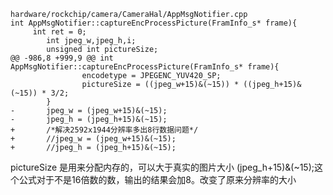 
	hardware/rockchip/camera/CameraHal/AppMsgNotifier.cpp
	int AppMsgNotifier::captureEncProcessPicture(FramInfo_s* frame){
	     int ret = 0;
	        int jpeg_w,jpeg_h,i;
	        unsigned int pictureSize;
	@@ -986,8 +999,9 @@ int AppMsgNotifier::captureEncProcessPicture(FramInfo_s* frame){
	                encodetype = JPEGENC_YUV420_SP;
	                pictureSize = ((jpeg_w+15)&(~15)) * ((jpeg_h+15)&(~15)) * 3/2;
	        }
	-       jpeg_w = (jpeg_w+15)&(~15);     
	-       jpeg_h = (jpeg_h+15)&(~15);     
	+       /*解决2592x1944分辨率多出8行数据问题*/
	+       //jpeg_w = (jpeg_w+15)&(~15);   
	+       //jpeg_h = (jpeg_h+15)&(~15);

pictureSize 是用来分配内存的，可以大于真实的图片大小
(jpeg_h+15)&(~15);这个公式对于不是16倍数的数，输出的结果会加8。改变了原来分辨率的大小
